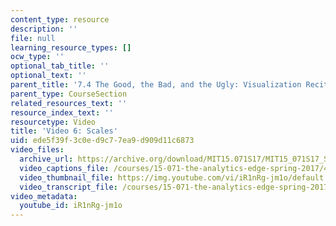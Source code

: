 ```yaml
---
content_type: resource
description: ''
file: null
learning_resource_types: []
ocw_type: ''
optional_tab_title: ''
optional_text: ''
parent_title: '7.4 The Good, the Bad, and the Ugly: Visualization Recitation  (Recitation)'
parent_type: CourseSection
related_resources_text: ''
resource_index_text: ''
resourcetype: Video
title: 'Video 6: Scales'
uid: ede5f39f-3c0e-d9c7-7ea9-d909d11c6873
video_files:
  archive_url: https://archive.org/download/MIT15.071S17/MIT15_071S17_Session_7.4.07_300k.mp4
  video_captions_file: /courses/15-071-the-analytics-edge-spring-2017/4b9693852f2f5bd78e5e062da5f7f264_iR1nRg-jm1o.vtt
  video_thumbnail_file: https://img.youtube.com/vi/iR1nRg-jm1o/default.jpg
  video_transcript_file: /courses/15-071-the-analytics-edge-spring-2017/5c240bc90f8ef61f68f2ee93a69f2b64_iR1nRg-jm1o.pdf
video_metadata:
  youtube_id: iR1nRg-jm1o
---
```

